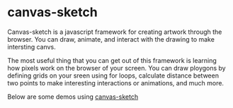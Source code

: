 # canvas-sketch
Canvas-sketch is a javascript framework for creating artwork through the browser. You can draw, animate, and interact with the drawing to make intersting canvs.

The most useful thing that you can get out of this framework is learning how pixels work on the browser of your screen. You can draw ploygons by defining grids on your sreen using for loops, calculate distance between two points to make interesting interactions or animations, and much more. 

Below are some demos using [canvas-sketch](https://github.com/mattdesl/canvas-sketch)

